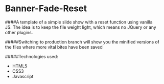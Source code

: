 Banner-Fade-Reset
============

####A template of a simple slide show with a reset function using vanilla JS. The idea is to keep the file weight light, which means no JQuery or any other plugins.

#####Switching to production branch will show you the minified versions of the files where more vital bites have been saved

#####Technologies used:
  - HTML5
  - CSS3
  - Javascript
